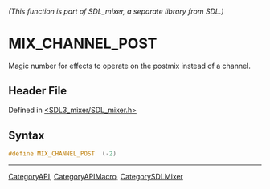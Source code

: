 ###### (This function is part of SDL_mixer, a separate library from SDL.)
# MIX_CHANNEL_POST

Magic number for effects to operate on the postmix instead of a channel.

## Header File

Defined in [<SDL3_mixer/SDL_mixer.h>](https://github.com/libsdl-org/SDL_mixer/blob/main/include/SDL3_mixer/SDL_mixer.h)

## Syntax

```c
#define MIX_CHANNEL_POST  (-2)
```

----
[CategoryAPI](CategoryAPI), [CategoryAPIMacro](CategoryAPIMacro), [CategorySDLMixer](CategorySDLMixer)

